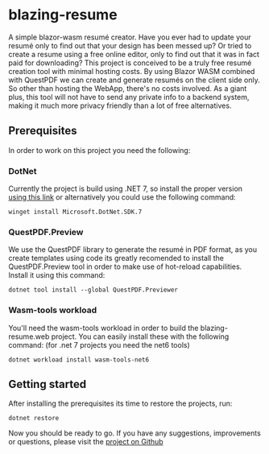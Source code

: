 # blazing-resume
A simple blazor-wasm resumé creator.
Have you ever had to update your resumé only to find out that your design has been messed up? Or tried to create a resume using a
free online editor, only to find out that it was in fact paid for downloading?
This project is conceived to be a truly free resumé creation tool with minimal hosting costs. By using Blazor WASM combined with 
QuestPDF we can create and generate resumés on the client side only. So other than hosting the WebApp, there's no costs involved.
As a giant plus, this tool will not have to send any private info to a backend system, making it much more privacy friendly than
a lot of free alternatives.

## Prerequisites
In order to work on this project you need the following:

### DotNet
Currently the project is build using .NET 7, so install the proper version [using this link](https://dotnet.microsoft.com/en-us/download)
or alternatively you could use the following command:

	winget install Microsoft.DotNet.SDK.7

### QuestPDF.Preview
We use the QuestPDF library to generate the resumé in PDF format, as you create templates using code its greatly recomended 
to install the QuestPDF.Preview tool in order to make use of hot-reload capabilities. Install it using this command:

	dotnet tool install --global QuestPDF.Previewer

### Wasm-tools workload
You'll need the wasm-tools workload in order to build the blazing-resume.web project. You can easily install these with the following 
command: (for .net 7 projects you need the net6 tools)

	dotnet workload install wasm-tools-net6

## Getting started
After installing the prerequisites its time to restore the projects, run:

	dotnet restore

Now you should be ready to go. If you have any suggestions, improvements or questions, please visit the [project on Github](https://github.com/stef-spee/blazing-resume)